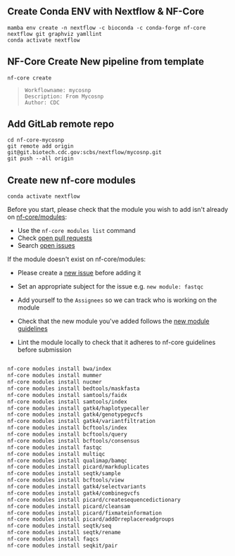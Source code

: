

## Create Conda ENV with Nextflow & NF-Core
```
mamba env create -n nextflow -c bioconda -c conda-forge nf-core nextflow git graphviz yamllint
conda activate nextflow
```

## NF-Core Create New pipeline from template
```
nf-core create
```

>```
>Workflowname: mycosnp
>Description: From Mycosnp
>Author: CDC
>```

## Add GitLab remote repo
```
cd nf-core-mycosnp
git remote add origin git@git.biotech.cdc.gov:scbs/nextflow/mycosnp.git
git push --all origin
```

## Create new nf-core modules

```
conda activate nextflow
```

Before you start, please check that the module you wish to add isn't already on [nf-core/modules](https://github.com/nf-core/modules.git):

* Use the `nf-core modules list` command
* Check [open pull requests](https://github.com/nf-core/modules/pulls)
* Search [open issues](https://github.com/nf-core/modules/issues)

If the module doesn't exist on nf-core/modules:

* Please create a [new issue](https://github.com/nf-core/modules/issues/new?assignees=&labels=new%20module&template=new_nodule.md&title=new%20module:) before adding it
* Set an appropriate subject for the issue e.g. `new module: fastqc`
* Add yourself to the `Assignees` so we can track who is working on the module

* Check that the new module you've added follows the [new module guidelines](https://nf-co.re/developers/adding_modules#new-module-guidelines-and-pr-review-checklist)

* Lint the module locally to check that it adheres to nf-core guidelines before submission

```bash

```


```bash
nf-core modules install bwa/index
nf-core modules install mummer
nf-core modules install nucmer
nf-core modules install bedtools/maskfasta
nf-core modules install samtools/faidx
nf-core modules install samtools/index
nf-core modules install gatk4/haplotypecaller
nf-core modules install gatk4/genotypegvcfs
nf-core modules install gatk4/variantfiltration
nf-core modules install bcftools/index
nf-core modules install bcftools/query
nf-core modules install bcftools/consensus
nf-core modules install fastqc
nf-core modules install multiqc
nf-core modules install qualimap/bamqc
nf-core modules install picard/markduplicates
nf-core modules install seqtk/sample
nf-core modules install bcftools/view
nf-core modules install gatk4/selectvariants
nf-core modules install gatk4/combinegvcfs
nf-core modules install picard/createsequencedictionary
nf-core modules install picard/cleansam
nf-core modules install picard/fixmateinformation
nf-core modules install picard/addOrreplacereadgroups
nf-core modules install seqtk/seq
nf-core modules install seqtk/rename
nf-core modules install faqcs
nf-core modules install seqkit/pair
```

